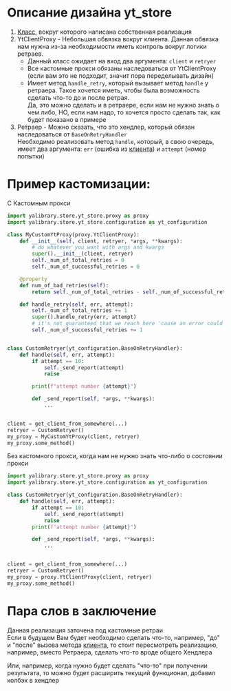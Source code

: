 # Описание дизайна yt_store

1. [Класс](https://a.yandex-team.ru/arcadia/yt/python/yt/wrapper/client_impl.py?rev=r13816498#L9), вокруг которого написана собственная реализация
2. YtClientProxy - Небольшая обвязка вокруг клиента. Данная обвязка нам нужна из-за необходимости иметь контроль вокруг логики ретраев.
   - Данный класс ожидает на вход два аргумента: `client` и `retryer`
   - Все кастомные прокси обязаны наследоваться от YtClientProxy (если вам это не подходит, значит пора переделывать дизайн)
   - Имеет метод `handle_retry`, который вызывает метод `handle` у ретраера. Такое хочется иметь, чтобы была возможность сделать что-то до и после ретрая. <br />
   Да, это можно сделать и в ретраере, если нам не нужно знать о чем либо, НО, если нам надо, то хочется просто сделать так, как будет показано в примере
3. Ретраер - Можно сказать, что это хендлер, который обязан наследоваться от `BaseOnRetryHandler` <br />
Необходимо реализовать метод `handle`, который, в свою очередь, имеет два аргумента: `err` (ошибка из [клиента](https://a.yandex-team.ru/arcadia/yt/python/yt/wrapper/client_impl.py?rev=r13816498#L9)) и `attempt` (номер попытки)

# Пример кастомизации:

С Кастомным прокси
```python
import yalibrary.store.yt_store.proxy as proxy
import yalibrary.store.yt_store.configuration as yt_configuration

class MyCustomYtProxy(proxy.YtClientProxy):
    def __init__(self, client, retryer, *args, **kwargs):
        # do whatever you want with args and kwargs
        super().__init__(client, retryer)
        self._num_of_total_retries = 0
        self._num_of_successful_retries = 0

    @property
    def num_of_bad_retries(self):
        return self._num_of_total_retries - self._num_of_successful_retries

    def handle_retry(self, err, attempt):
        self._num_of_total_retries += 1
        super().handle_retry(err, attempt)
        # it's not guaranteed that we reach here 'cause an error could occur
        self._num_of_successful_retries += 1


class CustomRetryer(yt_configuration.BaseOnRetryHandler):
    def handle(self, err, attempt):
        if attempt == 10:
            self._send_report(attempt)
            raise

        print(f"attempt number {attempt}")

        def _send_report(self, *args, **kwargs):
            ...


client = get_client_from_somewhere(...)
retryer = CustomRetryer()
my_proxy = MyCustomYtProxy(client, retryer)
my_proxy.some_method()
```

Без кастомного прокси, когда нам не нужно знать что-либо о состоянии прокси
```python
import yalibrary.store.yt_store.proxy as proxy
import yalibrary.store.yt_store.configuration as yt_configuration

class CustomRetryer(yt_configuration.BaseOnRetryHandler):
    def handle(self, err, attempt):
        if attempt == 10:
            self._send_report(attempt)
            raise
        print(f"attempt number {attempt}")

        def _send_report(self, *args, **kwargs):
            ...


client = get_client_from_somewhere(...)
retryer = CustomRetryer()
my_proxy = proxy.YtClientProxy(client, retryer)
my_proxy.some_method()
```

# Пара слов в заключение

Данная реализация заточена под кастомные ретраи <br />
Если в будущем Вам будет необходимо сделать что-то, например, "до" и "после" вызова метода [клиента](https://a.yandex-team.ru/arcadia/yt/python/yt/wrapper/client_impl.py?rev=r13816498#L9),
то стоит пересмотреть реализацию, например, вместо Ретраера, сделать что-то вроде общего Хендлера

Или, например, когда нужно будет сделать "что-то" при получении результата, то можно будет расширить текущий функционал, добавил колбэк в хендлер
